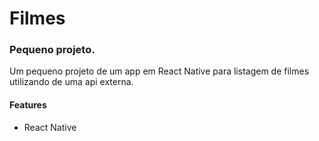 # Filmes

### Pequeno projeto.

Um pequeno projeto de um app em React Native para listagem de filmes utilizando de uma api externa.

#### Features

- React Native
